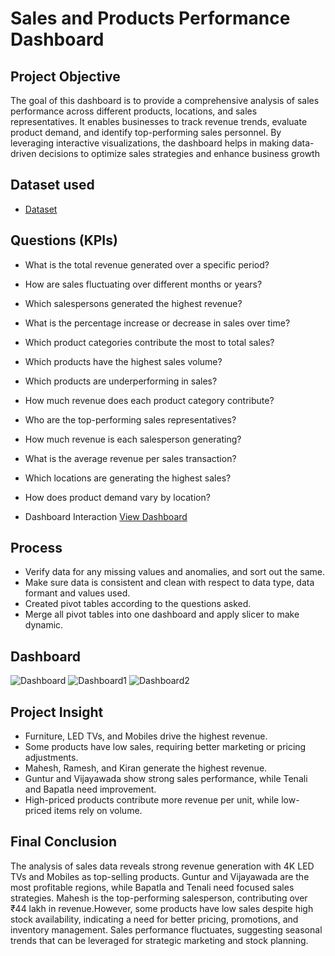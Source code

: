 # Sales and Products Performance Dashboard
## Project Objective
The goal of this dashboard is to provide a comprehensive analysis of sales performance across different products, locations, and sales representatives. It enables businesses to track revenue trends, evaluate product demand, and identify top-performing sales personnel. By leveraging interactive visualizations, the dashboard helps in making data-driven decisions to optimize sales strategies and enhance business growth

## Dataset used
- <a href = "https://github.com/Shiva-Krishna-96/Data-Analysis-Dashboard/blob/main/Sales%20and%20Products%20Dashboard.xlsx"> Dataset </a>

## Questions (KPIs)
- What is the total revenue generated over a specific period?
- How are sales fluctuating over different months or years?
- Which salespersons generated the highest revenue?
- What is the percentage increase or decrease in sales over time?
- Which product categories contribute the most to total sales?
- Which products have the highest sales volume?
- Which products are underperforming in sales?
- How much revenue does each product category contribute?
- Who are the top-performing sales representatives?
- How much revenue is each salesperson generating?
- What is the average revenue per sales transaction?
- Which locations are generating the highest sales?
- How does product demand vary by location?

- Dashboard Interaction  <a href= "https://github.com/Shiva-Krishna-96/Data-Analysis-Dashboard/blob/main/Dashboard.PNG"> View Dashboard </a>

## Process
- Verify data for any missing values and anomalies, and sort out the same.
- Make sure data is consistent and clean with respect to data type, data formant and values used.
- Created pivot tables according to the questions asked.
- Merge all pivot tables into one dashboard and apply slicer to make dynamic.


## Dashboard

![Dashboard](https://github.com/user-attachments/assets/7e1bb386-8767-4447-ba8e-cf1771671f51)
![Dashboard1](https://github.com/user-attachments/assets/86d2cf80-a51d-4ea7-ad1c-1b956bf54506)
![Dashboard2](https://github.com/user-attachments/assets/db3b0066-8ff6-4682-9eec-d44a99ee9781)


## Project Insight
- Furniture, LED TVs, and Mobiles drive the highest revenue.
- Some products have low sales, requiring better marketing or pricing adjustments.
- Mahesh, Ramesh, and Kiran generate the highest revenue.
-  Guntur and Vijayawada show strong sales performance, while Tenali and Bapatla need improvement.
-  High-priced products contribute more revenue per unit, while low-priced items rely on volume.

## Final Conclusion
The analysis of sales data reveals strong revenue generation with 4K LED TVs and Mobiles as top-selling products. Guntur and Vijayawada are the most profitable regions, while Bapatla and Tenali need focused sales strategies. Mahesh is the top-performing salesperson, contributing over ₹44 lakh in revenue.However, some products have low sales despite high stock availability, indicating a need for better pricing, promotions, and inventory management. Sales performance fluctuates, suggesting seasonal trends that can be leveraged for strategic marketing and stock planning.



